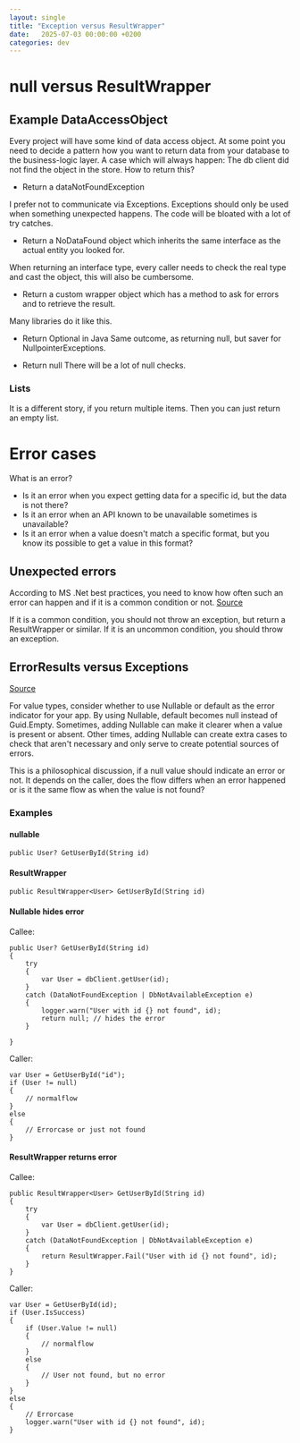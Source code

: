 ```yaml
---
layout: single
title: "Exception versus ResultWrapper"
date:   2025-07-03 00:00:00 +0200
categories: dev
---
```


# null versus ResultWrapper
## Example DataAccessObject
Every project will have some kind of data access object.
At some point you need to decide a pattern how you want to return data from your database to the business-logic layer.
A case which will always happen: The db client did not find the object in the store. How to return this?

* Return a dataNotFoundException

I prefer not to communicate via Exceptions. Exceptions should only be used when something unexpected happens.
The code will be bloated with a lot of try catches.

* Return a NoDataFound object which inherits the same interface as the actual entity you looked for.

When returning an interface type, every caller needs to check the real type and cast the object, this will also be cumbersome.
* Return a custom wrapper object which has a method to ask for errors and to retrieve the result.

Many libraries do it like this.
* Return Optional<T> in Java
  Same outcome, as returning null, but saver for NullpointerExceptions.

* Return null
  There will be a lot of null checks.

### Lists
It is a different story, if you return multiple items. Then you can just return an empty list. 

# Error cases
What is an error? 
* Is it an error when you expect getting data for a specific id, but the data is not there?
* Is it an error when an API known to be unavailable sometimes is unavailable?
* Is it an error when a value doesn't match a specific format, but you know its possible to get a value in this format?

## Unexpected errors
According to MS .Net best practices, you need to know how often such an error can happen and if it is a common condition or not.
[Source](https://learn.microsoft.com/en-us/dotnet/standard/exceptions/best-practices-for-exceptions#handle-common-conditions-to-avoid-exceptions)

If it is a common condition, you should not throw an exception, but return a ResultWrapper or similar.
If it is an uncommon condition, you should throw an exception.

## ErrorResults versus Exceptions

[Source](https://learn.microsoft.com/en-us/dotnet/standard/exceptions/best-practices-for-exceptions#design-classes-so-that-exceptions-can-be-avoided)

For value types, consider whether to use Nullable<T> or default as the error indicator for your app. 
By using Nullable<Guid>, default becomes null instead of Guid.Empty. Sometimes, adding Nullable<T> can make it clearer when a value is present or absent. Other times, adding Nullable<T> can create extra cases to check that aren't necessary and only serve to create potential sources of errors.

This is a philosophical discussion, if a null value should indicate an error or not. 
It depends on the caller, does the flow differs when an error happened or is it the same flow as when the value is not found?  

### Examples
#### nullable
```public User? GetUserById(String id)```

#### ResultWrapper
```public ResultWrapper<User> GetUserById(String id)```

#### Nullable hides error

Callee: 
```
public User? GetUserById(String id)
{
    try
    {
        var User = dbClient.getUser(id);
    }
    catch (DataNotFoundException | DbNotAvailableException e)
    {
        logger.warn("User with id {} not found", id);
        return null; // hides the error
    }
    
}
```

Caller: 
```
var User = GetUserById("id");
if (User != null)
{
    // normalflow    
}
else
{
    // Errorcase or just not found
}
```

#### ResultWrapper returns error
Callee:
```
public ResultWrapper<User> GetUserById(String id)
{
    try
    {
        var User = dbClient.getUser(id);
    }
    catch (DataNotFoundException | DbNotAvailableException e)
    {
        return ResultWrapper.Fail("User with id {} not found", id);
    }
}
```

Caller:
```
var User = GetUserById(id);
if (User.IsSuccess)
{
    if (User.Value != null)
    {
        // normalflow
    }
    else
    {
        // User not found, but no error
    }    
}
else
{
    // Errorcase
    logger.warn("User with id {} not found", id);
}
```





